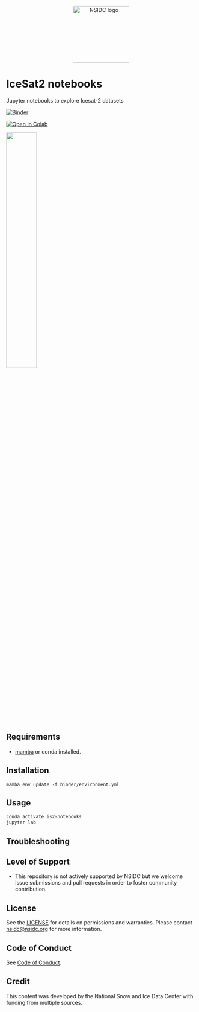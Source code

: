 <p align="center">
  <img alt="NSIDC logo" src="https://nsidc.org/themes/custom/nsidc/logo.svg" width="150" />
</p>

# IceSat2 notebooks

Jupyter notebooks to explore Icesat-2 datasets


[![Binder](https://mybinder.org/badge_logo.svg)](https://mybinder.org/v2/gh/nsidc/icesat2-notebooks/HEAD?labpath=notebooks)


<a href="https://colab.research.google.com/github/nsidc/icesat2-notebooks/blob/main/notebooks/collab-setup.ipynb" target="_parent"><img src="https://colab.research.google.com/assets/colab-badge.svg" alt="Open In Colab"/></a>


<a href="https://nsidc.org/sites/default/files/images/Data/ICESat2_DataProducts_2023.png">
  <img src="https://nsidc.org/sites/default/files/images/Data/ICESat2_DataProducts_2023.png" width="40%">
</a>


## Requirements

*  [mamba](https://mamba.readthedocs.io/en/latest/installation.html) or conda installed.


## Installation

```
mamba env update -f binder/environment.yml
```

## Usage

```bash
conda activate is2-notebooks
jupyter lab
```

## Troubleshooting


## Level of Support

* This repository is not actively supported by NSIDC but we welcome issue submissions and
  pull requests in order to foster community contribution.


## License

See the [LICENSE](LICENSE) for details on permissions and warranties. Please contact
nsidc@nsidc.org for more information.

## Code of Conduct

See [Code of Conduct](CODE_OF_CONDUCT.md).


## Credit

This content was developed by the National Snow and Ice Data Center with funding from
multiple sources.
